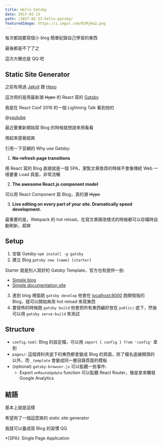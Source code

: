 ```yaml
---
title: Hello Gatsby
date: 2017-02-13
path: /2017-02-13-hello-gatsby/
featuredImage: https://i.imgur.com/R3RjKw2.png
---
```


每次都說要寫個小 blog 簡單紀錄自己學習的東西

最後都是不了了之

這次大概也是 QQ 吧

<!--more-->

## Static Site Generator

之前有用過 [Jekyll](https://github.com/jekyll/jekyll) 跟 [Hexo](https://github.com/hexojs/hexo)

這次用的是用最新潮 ~~Hype~~ 的 React 寫的 [Gatsby](https://github.com/gatsbyjs/gatsby)

我是在 React Conf 2016 的一個 Lightning Talk 看到他的

@[youtube](RFkNRKL6ZoE)

最近要重新開始寫 Blog 的時候就想說來用看看

用起來感覺超爽

引用一下官網的 Why use Gatsby:

1. **No-refresh page transitions**
  
  用 React 寫的 Blog 直接就是一個 SPA，瀏覧文章換頁的時候不會像傳統 Web 一樣要重 Load 頁面，非常流暢

2. **The awesome React.js component model**

  可以用 React Component 寫 Blog，真的潮 ~~Hype~~

3. **Live editing on every part of your site. Dramatically speed development.**

  最重要的是，Webpack 的 hot reload，在寫文章跟改樣式的時候都可以存檔時自動刷新，超爽

## Setup

1. 安裝 Gatsby `npm install -g gatsby`
2. 建立 Blog `gatsby new [name] [starter]`

Starter 就是別人寫好的 Gatsby Template，官方也有提供一些:

* [Simple blog](https://github.com/gatsbyjs/gatsby-starter-blog)
* [Simple documentation site](https://github.com/gatsbyjs/gatsby-starter-documentation)

3. 進到 blog 裡面跑 `gatsby develop` 他會在 [localhost:8000](localhost:8000) 跑開發版的 Blog，就可以開始爽用 hot reload 來寫東西 
4. 要發佈的時候跑 `gatsby build` 他會把所有東西編好放在 `public/` 底下，然後可以用 `gatsby serve-build` 來測試

## Structure

* `config.toml`: Blog 的設定檔，可以用 `import { config } from 'config'` 拿到
* `pages/`: 這個資料夾底下的東西都會變成 Blog 的頁面，除了檔名底線開頭的以外，而 `_template` 會變成同一層目錄頁面的模板
* (optional) `gatsby-browser.js` 可以監聽一些事件:
  * Export `onRouteUpdate` function 可以監聽 React Router，像是拿來觸發 Google Analytics

## 結語

基本上就是這樣

希望用了一個這麼爽的 static site generator

我就可以養成寫 Blog 的習慣 QQ

*[SPA]: Single Page Application
